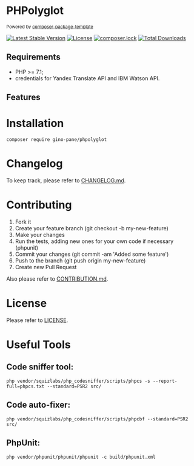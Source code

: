PHPolyglot
============

<sub>Powered by [composer-package-template](https://github.com/GinoPane/composer-package-template)</sub>

[![Latest Stable Version](https://poser.pugx.org/gino-pane/phpolyglot/v/stable)](https://packagist.org/packages/gino-pane/phpolyglot)
[![License](https://poser.pugx.org/gino-pane/phpolyglot/license)](https://packagist.org/packages/gino-pane/phpolyglot)
[![composer.lock](https://poser.pugx.org/gino-pane/phpolyglot/composerlock)](https://packagist.org/packages/gino-pane/phpolyglot)
[![Total Downloads](https://poser.pugx.org/gino-pane/phpolyglot/downloads)](https://packagist.org/packages/gino-pane/phpolyglot)

Requirements
------------

* PHP >= 7.1;
* credentials for Yandex Translate API and IBM Watson API.

Features
--------

Installation
============

    composer require gino-pane/phpolyglot
    
Changelog
=========

To keep track, please refer to [CHANGELOG.md](https://github.com/GinoPane/PHPolyglot/blob/master/CHANGELOG.md).

Contributing
============

1. Fork it
2. Create your feature branch (git checkout -b my-new-feature)
3. Make your changes
4. Run the tests, adding new ones for your own code if necessary (phpunit)
5. Commit your changes (git commit -am 'Added some feature')
6. Push to the branch (git push origin my-new-feature)
7. Create new Pull Request

Also please refer to [CONTRIBUTION.md](https://github.com/GinoPane/PHPolyglot/blob/master/CONTRIBUTION.md).

License
=======

Please refer to [LICENSE](https://github.com/GinoPane/PHPolyglot/blob/master/LICENSE).

Useful Tools
============

Code sniffer tool:
------------------

 ```php vendor/squizlabs/php_codesniffer/scripts/phpcs -s --report-full=phpcs.txt --standard=PSR2 src/```

Code auto-fixer:
----------------

 ```php vendor/squizlabs/php_codesniffer/scripts/phpcbf --standard=PSR2 src/```    
 
PhpUnit:
--------

 ```php vendor/phpunit/phpunit/phpunit -c build/phpunit.xml```
